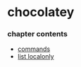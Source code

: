 ﻿
# chocolatey
### chapter contents
 
* [commands](commands.md)
* [list localonly](list_localonly.md)
